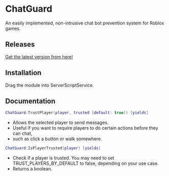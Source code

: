 # ChatGuard
An easily implemented, non-intrusive chat bot prevention system for Roblox games.

## Releases
[Get the latest version from here!](https://github.com/metaVirtual/ChatGuard/releases)

## Installation
Drag the module into ServerScriptService.

## Documentation
```lua
ChatGuard:TrustPlayer(player, trusted [default: true]) [yields]
```
- Allows the selected player to send messages.
- Useful if you want to require players to do certain actions before they can chat,
- such as click a button or walk somewhere.

```lua
ChatGuard:IsPlayerTrusted(player) [yields]
```
- Check if a player is trusted. You may need to set TRUST_PLAYERS_BY_DEFAULT to false, depending on your use case.
- Returns a boolean.
